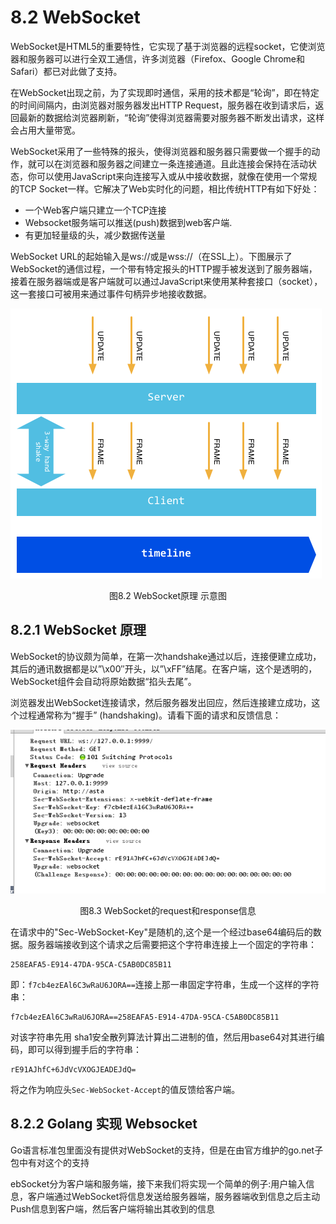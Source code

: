# 8.2 WebSocket

WebSocket是HTML5的重要特性，它实现了基于浏览器的远程socket，它使浏览器和服务器可以进行全双工通信，许多浏览器（Firefox、Google Chrome和Safari）都已对此做了支持。

在WebSocket出现之前，为了实现即时通信，采用的技术都是“轮询”，即在特定的时间间隔内，由浏览器对服务器发出HTTP Request，服务器在收到请求后，返回最新的数据给浏览器刷新，“轮询”使得浏览器需要对服务器不断发出请求，这样会占用大量带宽。

WebSocket采用了一些特殊的报头，使得浏览器和服务器只需要做一个握手的动作，就可以在浏览器和服务器之间建立一条连接通道。且此连接会保持在活动状态，你可以使用JavaScript来向连接写入或从中接收数据，就像在使用一个常规的TCP Socket一样。它解决了Web实时化的问题，相比传统HTTP有如下好处：

- 一个Web客户端只建立一个TCP连接
- Websocket服务端可以推送(push)数据到web客户端.
- 有更加轻量级的头，减少数据传送量

WebSocket URL的起始输入是ws://或是wss://（在SSL上）。下图展示了WebSocket的通信过程，一个带有特定报头的HTTP握手被发送到了服务器端，接着在服务器端或是客户端就可以通过JavaScript来使用某种套接口（socket），这一套接口可被用来通过事件句柄异步地接收数据。

![](images/8.2.websocket.png?raw=true)

<center>图8.2 WebSocket原理 示意图</center>

## 8.2.1 WebSocket 原理

WebSocket的协议颇为简单，在第一次handshake通过以后，连接便建立成功，其后的通讯数据都是以”\x00″开头，以”\xFF”结尾。在客户端，这个是透明的，WebSocket组件会自动将原始数据“掐头去尾”。

浏览器发出WebSocket连接请求，然后服务器发出回应，然后连接建立成功，这个过程通常称为“握手” (handshaking)。请看下面的请求和反馈信息：

![](images/8.2.websocket2.png?raw=true)

<center>图8.3 WebSocket的request和response信息</center>

在请求中的"Sec-WebSocket-Key"是随机的,这个是一个经过base64编码后的数据。服务器端接收到这个请求之后需要把这个字符串连接上一个固定的字符串：

	258EAFA5-E914-47DA-95CA-C5AB0DC85B11

即：`f7cb4ezEAl6C3wRaU6JORA==`连接上那一串固定字符串，生成一个这样的字符串：

	f7cb4ezEAl6C3wRaU6JORA==258EAFA5-E914-47DA-95CA-C5AB0DC85B11

对该字符串先用 sha1安全散列算法计算出二进制的值，然后用base64对其进行编码，即可以得到握手后的字符串：

	rE91AJhfC+6JdVcVXOGJEADEJdQ=

将之作为响应头`Sec-WebSocket-Accept`的值反馈给客户端。

## 8.2.2 Golang 实现 Websocket

Go语言标准包里面没有提供对WebSocket的支持，但是在由官方维护的go.net子包中有对这个的支持

ebSocket分为客户端和服务端，接下来我们将实现一个简单的例子:用户输入信息，客户端通过WebSocket将信息发送给服务器端，服务器端收到信息之后主动Push信息到客户端，然后客户端将输出其收到的信息